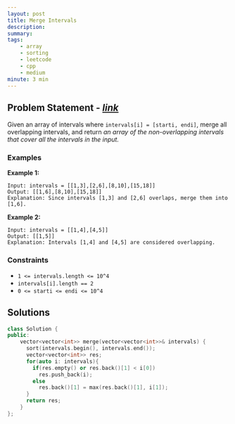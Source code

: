 ```yaml
---
layout: post
title: Merge Intervals
description: 
summary:
tags:
    - array
    - sorting
    - leetcode
    - cpp
    - medium
minute: 3 min
---
```


## Problem Statement - [*link*](https://leetcode.com/problems/merge-intervals)  
Given an array of intervals where `intervals[i] = [starti, endi]`, merge all overlapping intervals, and return *an array of the non-overlapping intervals that cover all the intervals in the input.*

### Examples

**Example 1:**    
```
Input: intervals = [[1,3],[2,6],[8,10],[15,18]]
Output: [[1,6],[8,10],[15,18]]
Explanation: Since intervals [1,3] and [2,6] overlaps, merge them into [1,6].
```

**Example 2:**   
```
Input: intervals = [[1,4],[4,5]]
Output: [[1,5]]
Explanation: Intervals [1,4] and [4,5] are considered overlapping.
```

### Constraints
+ `1 <= intervals.length <= 10^4`
+ `intervals[i].length == 2`
+ `0 <= starti <= endi <= 10^4`

## Solutions

```cpp
class Solution {
public:
    vector<vector<int>> merge(vector<vector<int>>& intervals) {
      sort(intervals.begin(), intervals.end());
      vector<vector<int>> res;
      for(auto i: intervals){
        if(res.empty() or res.back()[1] < i[0])
          res.push_back(i);
        else
          res.back()[1] = max(res.back()[1], i[1]);
      }
      return res;
    }
};
```

